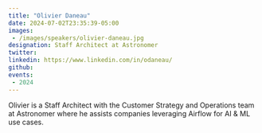 ```yaml
---
title: "Olivier Daneau"
date: 2024-07-02T23:35:39-05:00
images: 
 - /images/speakers/olivier-daneau.jpg
designation: Staff Architect at Astronomer
twitter: 
linkedin: https://www.linkedin.com/in/odaneau/
github: 
events:
 - 2024
---
```


Olivier is a Staff Architect with the Customer Strategy and Operations team at Astronomer where he assists companies leveraging Airflow for AI & ML use cases.
